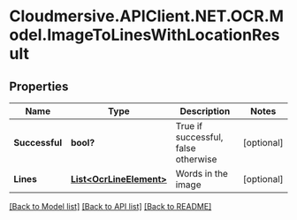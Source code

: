 # Cloudmersive.APIClient.NET.OCR.Model.ImageToLinesWithLocationResult
## Properties

Name | Type | Description | Notes
------------ | ------------- | ------------- | -------------
**Successful** | **bool?** | True if successful, false otherwise | [optional] 
**Lines** | [**List&lt;OcrLineElement&gt;**](OcrLineElement.md) | Words in the image | [optional] 

[[Back to Model list]](../README.md#documentation-for-models) [[Back to API list]](../README.md#documentation-for-api-endpoints) [[Back to README]](../README.md)

